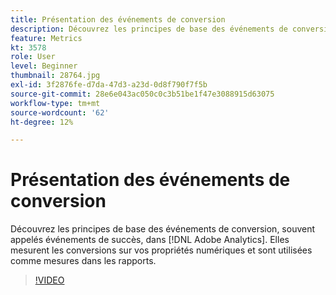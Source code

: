 ```yaml
---
title: Présentation des événements de conversion
description: Découvrez les principes de base des événements de conversion, souvent appelés événements de succès, dans Adobe Analytics. Elles mesurent les conversions sur vos propriétés numériques et sont utilisées comme mesures dans les rapports.
feature: Metrics
kt: 3578
role: User
level: Beginner
thumbnail: 28764.jpg
exl-id: 3f2876fe-d7da-47d3-a23d-0d8f790f7f5b
source-git-commit: 28e6e043ac050c0c3b51be1f47e3088915d63075
workflow-type: tm+mt
source-wordcount: '62'
ht-degree: 12%

---
```


# Présentation des événements de conversion

Découvrez les principes de base des événements de conversion, souvent appelés événements de succès, dans [!DNL Adobe Analytics]. Elles mesurent les conversions sur vos propriétés numériques et sont utilisées comme mesures dans les rapports.

>[!VIDEO](https://video.tv.adobe.com/v/28764/?quality=12&learn=on)
